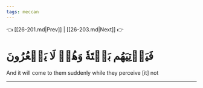 ```yaml
---
tags: meccan
---
```


👈 [[26-201.md|Prev]] | [[26-203.md|Next]] 👉

# فَيَأۡتِيَهُم بَغۡتَةٗ وَهُمۡ لَا يَشۡعُرُونَ

And it will come to them suddenly while they perceive [it] not

---

